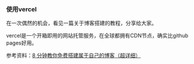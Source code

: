 ### 使用vercel
在一次偶然的机会，看见一篇关于博客搭建的教程，分享给大家。

vercel是一个开箱即用的网站托管服务，在全球都拥有CDN节点，确实比github pages好用。


参考资料：[8 分钟教你免费搭建属于自己的博客（超详细）](https://mp.weixin.qq.com/s/mcnVd2hBnpWg2KMVaVGDag)